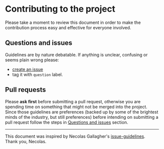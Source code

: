# Contributing to the project
Please take a moment to review this document in order to make the contribution process easy and effective for everyone involved.

## Questions and issues
Guidelines are by nature debatable. If anything is unclear, confusing or seems plain wrong please:

* [create an issue](https://github.com/andyet/code-guide/issues) 
* tag it with `question` label.

## Pull requests
Please **ask first** before submitting a pull request, otherwise you are spending time on something that might not be merged into the project. 
Since those guidelines are preferences (backed up by some of the brightest minds of the industry, but still preferences) before intending on submitting a pull request follow the steps in [Questions and issues](#questions-and-issues) section.

***
This document was inspired by Necolas Gallagher's [issue-guidelines](https://github.com/necolas/issue-guidelines/). Thank you, Necolas.